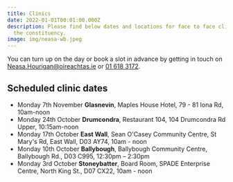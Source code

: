 ```yaml
---
title: Clinics
date: 2022-01-01T00:01:00.000Z
description: Please find below dates and locations for face to face clinics in
  the constituency.
image: img/neasa-wb.jpeg
---
```

You can turn up on the day or book a slot in advance by getting in touch on [Neasa.Hourigan@oireachtas.ie](mailto:neasa.hourigan@oireachtas.ie?subject=Constituency%20clinic%20booking&body=Dear%20Neasa%2C%0D%0A%0D%0AI'd%20meet%20with%20you%20to%20discuss%20%3Cissue%3E.%0D%0A%0D%0AI'd%20like%20to%20attend%20the%20clinic%20on%20%3Cdate%3E%20at%20%3Ctime%3E%20in%20%3Clocation%3E) or [01 618 3172](tel:+35316183172).

## Scheduled clinic dates

* Monday 7th November **Glasnevin**, Maples House Hotel, 79 - 81 Iona Rd,
  10am-noon
* Monday 24th October **Drumcondra**, Restaurant 104, 104 Drumcondra Rd Upper,
  10:15am-noon
* Monday 17th October **East Wall**, Sean O'Casey Community Centre, St Mary's Rd, East Wall, D03 AY74, 10am - noon
* Monday 10th October **Ballybough**, Ballybough Community Centre, Ballybough Rd., D03 C995, 12:30pm – 2:30pm
* Monday 3rd October **Stoneybatter**, Board Room, SPADE Enterprise Centre, North King St., D07 CX22, 10am - noon